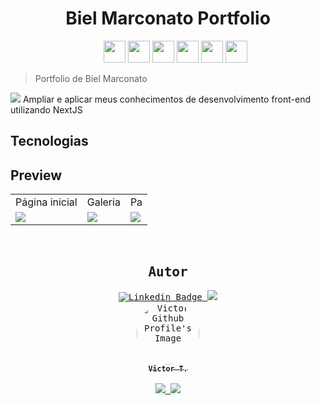 <h1 align="center">Biel Marconato Portfolio</h1>

 <ul type="none" align="center">
        <li>
          <img src="https://img.shields.io/badge/HTML5-E34F26?style=for-the-badge&logo=html5&logoColor=white" height="35px">
          <img src="https://img.shields.io/badge/JavaScript-F7DF1E?style=for-the-badge&logo=javascript&logoColor=black" height="35px">
          <a href="https://nextjs.org/"><img src="https://img.shields.io/badge/next.js-000000?style=for-the-badge&logo=nextdotjs&logoColor=white" height="35px"></a>
          <a href="https://nodejs.org/pt-br/"><img src="https://img.shields.io/badge/Node.js-43853D?style=for-the-badge&logo=node.js&logoColor=white" height="35px"></a>
          <img src="https://img.shields.io/badge/Sass-CC6699?style=for-the-badge&logo=sass&logoColor=white" height="35px">
          <a href="https://www.framer.com/motion/"><img src="https://img.shields.io/badge/Framer-black?style=for-the-badge&logo=framer&logoColor=blue" height="35px"></a>
    </ul>
<div>
    <blockquote>Portfolio de Biel Marconato</blockquote>
    <img src="https://img.shields.io/github/license/vitu1928/TaskManager?style=for-the-badge">
    Ampliar e aplicar meus conhecimentos de desenvolvimento front-end utilizando NextJS
</div>
<div>
    <h2>Tecnologias</h2>
</div>

<div>
    <div>
        <h2>Preview</h2>
        <table>
            <tr>
                <td>Página inicial</td>
                <td>Galeria</td>
                <td>Pa</td>
            </tr>
            <tr>
                <td><img src="screenshots/a.png"></td>
                <td><img src="screenshots/b.png"></td>
                <td><img src="screenshots/c.png"></td>
            </tr>
        </table>
    </div>
</div>
<br />
<div align="center">
     <kbd>
    <h2>Autor</h2>
    <div>
        <a href="https://www.linkedin.com/in/victor-garcia-707824264/">
            <img src="https://img.shields.io/badge/-Victor-blue?style=for-the-badge&logo=Linkedin&logoColor=white&link=https://www.linkedin.com/in/victor-garcia-707824264/" alt="Linkedin Badge">
        </a>
        <a href="https://stackoverflow.com/users/17405168/vizy">
            <img src="https://img.shields.io/badge/Stack_Overflow-FE7A16?style=for-the-badge&logo=stack-overflow&logoColor=white">
        </a>
        <br />
    </div>
        <a href="https://github.com/vitu1928">
            <img style="border-radius: 50%;" src="https://avatars.githubusercontent.com/u/58984150?v=4" width="100px;" alt="Victor Github Profile's Image" />
            <br />
            <sub><b>Victor T.</b></sub>
        </a>
    <div>
        <br />
        <a href="https://discordapp.com/users/731522255133081650">
            <img src="https://img.shields.io/badge/Discord-5865F2?style=for-the-badge&logo=discord&logoColor=white">
        </a>
        <a href="https://steamcommunity.com/profiles/76561199090763008/">
            <img src="https://img.shields.io/badge/Steam-000000?style=for-the-badge&logo=steam&logoColor=white">
        </a>
        </kbd>
    <div>
</div>
